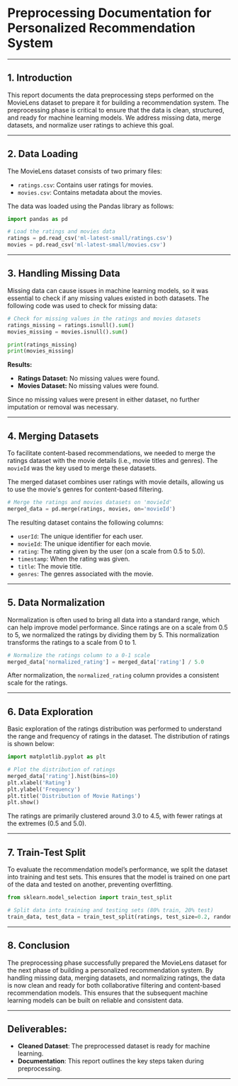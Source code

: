 
# Preprocessing Documentation for Personalized Recommendation System

---

## 1. Introduction
This report documents the data preprocessing steps performed on the MovieLens dataset to prepare it for building a recommendation system. The preprocessing phase is critical to ensure that the data is clean, structured, and ready for machine learning models. We address missing data, merge datasets, and normalize user ratings to achieve this goal.

---

## 2. Data Loading
The MovieLens dataset consists of two primary files:
- `ratings.csv`: Contains user ratings for movies.
- `movies.csv`: Contains metadata about the movies.

The data was loaded using the Pandas library as follows:

```python
import pandas as pd

# Load the ratings and movies data
ratings = pd.read_csv('ml-latest-small/ratings.csv')
movies = pd.read_csv('ml-latest-small/movies.csv')
```

---

## 3. Handling Missing Data

Missing data can cause issues in machine learning models, so it was essential to check if any missing values existed in both datasets. The following code was used to check for missing data:

```python
# Check for missing values in the ratings and movies datasets
ratings_missing = ratings.isnull().sum()
movies_missing = movies.isnull().sum()

print(ratings_missing)
print(movies_missing)
```

**Results:**
- **Ratings Dataset:** No missing values were found.
- **Movies Dataset:** No missing values were found.

Since no missing values were present in either dataset, no further imputation or removal was necessary.

---

## 4. Merging Datasets

To facilitate content-based recommendations, we needed to merge the ratings dataset with the movie details (i.e., movie titles and genres). The `movieId` was the key used to merge these datasets.

The merged dataset combines user ratings with movie details, allowing us to use the movie's genres for content-based filtering.

```python
# Merge the ratings and movies datasets on 'movieId'
merged_data = pd.merge(ratings, movies, on='movieId')
```

The resulting dataset contains the following columns:
- `userId`: The unique identifier for each user.
- `movieId`: The unique identifier for each movie.
- `rating`: The rating given by the user (on a scale from 0.5 to 5.0).
- `timestamp`: When the rating was given.
- `title`: The movie title.
- `genres`: The genres associated with the movie.

---

## 5. Data Normalization

Normalization is often used to bring all data into a standard range, which can help improve model performance. Since ratings are on a scale from 0.5 to 5, we normalized the ratings by dividing them by 5. This normalization transforms the ratings to a scale from 0 to 1.

```python
# Normalize the ratings column to a 0-1 scale
merged_data['normalized_rating'] = merged_data['rating'] / 5.0
```

After normalization, the `normalized_rating` column provides a consistent scale for the ratings.

---

## 6. Data Exploration

Basic exploration of the ratings distribution was performed to understand the range and frequency of ratings in the dataset. The distribution of ratings is shown below:

```python
import matplotlib.pyplot as plt

# Plot the distribution of ratings
merged_data['rating'].hist(bins=10)
plt.xlabel('Rating')
plt.ylabel('Frequency')
plt.title('Distribution of Movie Ratings')
plt.show()
```

The ratings are primarily clustered around 3.0 to 4.5, with fewer ratings at the extremes (0.5 and 5.0).

---

## 7. Train-Test Split

To evaluate the recommendation model’s performance, we split the dataset into training and test sets. This ensures that the model is trained on one part of the data and tested on another, preventing overfitting.

```python
from sklearn.model_selection import train_test_split

# Split data into training and testing sets (80% train, 20% test)
train_data, test_data = train_test_split(ratings, test_size=0.2, random_state=42)
```

---

## 8. Conclusion

The preprocessing phase successfully prepared the MovieLens dataset for the next phase of building a personalized recommendation system. By handling missing data, merging datasets, and normalizing ratings, the data is now clean and ready for both collaborative filtering and content-based recommendation models. This ensures that the subsequent machine learning models can be built on reliable and consistent data.

---

## Deliverables:
- **Cleaned Dataset**: The preprocessed dataset is ready for machine learning.
- **Documentation**: This report outlines the key steps taken during preprocessing.

---

